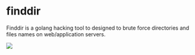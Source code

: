 # finddir
Finddir is a golang hacking tool to designed to brute force directories and files names on web/application servers.


<img src="https://drive.google.com/uc?export=view&id=1BzFc1FAAZHEflIdZ5rQyAfZadRm0sYvm">
